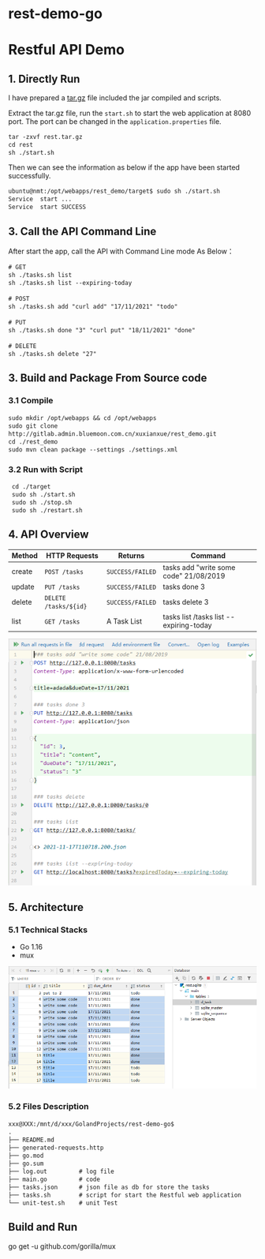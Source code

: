 # rest-demo-go

# Restful API Demo

## 1. Directly Run
I have prepared a [tar.gz](https://raw.githubusercontent.com/usernamecantbeXXX/rest_demo/master/rest.tar.gz) file included the jar compiled and scripts.

Extract the tar.gz file, run the `start.sh` to start the web application at 8080 port. The port can be changed in the `application.properties` file.

```
tar -zxvf rest.tar.gz
cd rest
sh ./start.sh 
```

Then we can see the information as below if the app have been started successfully.
```
ubuntu@nmt:/opt/webapps/rest_demo/target$ sudo sh ./start.sh 
Service  start ...
Service  start SUCCESS
```
## 3. Call the API Command Line

After start the app, call the API with Command Line mode As Below：

```
# GET
sh ./tasks.sh list
sh ./tasks.sh list --expiring-today

# POST
sh ./tasks.sh add "curl add" "17/11/2021" "todo"

# PUT 
sh ./tasks.sh done "3" "curl put" "18/11/2021" "done"

# DELETE
sh ./tasks.sh delete "27" 

```

## 3. Build and Package From Source code

### 3.1 Compile
```
sudo mkdir /opt/webapps && cd /opt/webapps
sudo git clone http://gitlab.admin.bluemoon.com.cn/xuxianxue/rest_demo.git
cd ./rest_demo
sudo mvn clean package --settings ./settings.xml
```

### 3.2 Run with Script

```
 cd ./target
 sudo sh ./start.sh
 sudo sh ./stop.sh
 sudo sh ./restart.sh
```

## 4. API Overview

| Method | HTTP Requests         | Returns          | Command                                 |
| ------ | --------------------- | ---------------- | --------------------------------------- |
| create | `POST /tasks`         | `SUCCESS/FAILED` | tasks add "write some code" 21/08/2019  |
| update | `PUT /tasks`          | `SUCCESS/FAILED` | tasks done 3                            |
| delete | `DELETE /tasks/${id}` | `SUCCESS/FAILED` | tasks delete 3                          |
| list   | `GET /tasks`          | A Task List      | tasks list /tasks list --expiring-today |

![HTTP Requests](https://raw.githubusercontent.com/usernamecantbeXXX/rest_demo/master/http_request.png)

## 5. Architecture

### 5.1 Technical Stacks

- Go 1.16
- mux

![SQLite DB](https://raw.githubusercontent.com/usernamecantbeXXX/rest_demo/master/sqlite_db.png)

### 5.2 Files Description

```
xxx@XXX:/mnt/d/xxx/GolandProjects/rest-demo-go$
.
├── README.md
├── generated-requests.http
├── go.mod
├── go.sum
├── log.out         # log file
├── main.go         # code
├── tasks.json      # json file as db for store the tasks
├── tasks.sh        # script for start the Restful web application
└── unit-test.sh    # unit Test

```



## Build and Run
go get -u github.com/gorilla/mux